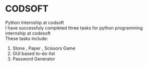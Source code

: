 # CODSOFT
Python Internship at codsoft <br>
I have successfuly completed three tasks for python programming internship at codesoft <br>
These tasks include:
1) Stone , Paper , Scissors Game
2) GUI based to-do-list
3) Password Generator
   
